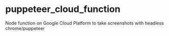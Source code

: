 # puppeteer_cloud_function
Node function on Google Cloud Platform to take screenshots with headless chrome/puppeteer
